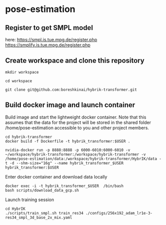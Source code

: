 # pose-estimation

## Register to get SMPL model
here: https://smpl.is.tue.mpg.de/register.php
https://smplify.is.tue.mpg.de/register.php

## Create workspace and clone this repository

```mkdir workspace```

```cd workspace```

```git clone git@github.com:boreshkinai/hybrik-transformer.git```

## Build docker image and launch container

Build image and start the lightweight docker container. Note that this assumes that the data for the project will be stored in the shared folder /home/pose-estimation accessible to you and other project members. 
```
cd hybrik-transformer
docker build -f Dockerfile -t hybrik_transformer:$USER .

nvidia-docker run -p 8888:8888 -p 6000-6010:6000-6010 -v ~/workspace/hybrik-transformer:/workspace/hybrik-transformer -v /home/pose-estimation/data:/workspace/hybrik-transformer/HybrIK/data -t -d --shm-size="16g" --name hybrik_transformer_$USER hybrik_transformer:$USER

```
Enter docker container and download data locally
```
docker exec -i -t hybrik_transformer_$USER  /bin/bash 
bash scripts/download_data_gcp.sh
```
Launch training session
```
cd HybrIK
./scripts/train_smpl.sh train_res34 ./configs/256x192_adam_lr1e-3-res34_smpl_3d_base_2x_mix.yaml
```
